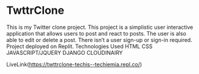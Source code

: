 # TwttrClone


This is my Twitter clone project. This project is a simplistic user interactive application that allows users to post and react to posts. The user is also able to edit or delete a post. There isn’t a user sign-up or sign-in required. Project deployed on Replit. Technologies Used HTML CSS JAVASCRIPT/JQUERY DJANGO CLOUDINAIRY

LiveLink(https://twttrclone-techis--techiemia.repl.co/)



